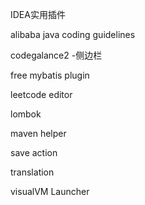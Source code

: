 IDEA实用插件

alibaba java coding guidelines

codegalance2  -侧边栏

free mybatis plugin

leetcode editor

lombok

maven helper

save action

translation

visualVM Launcher